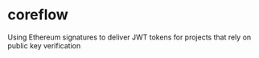 # coreflow
Using Ethereum signatures to deliver JWT tokens for projects that rely on public key verification
